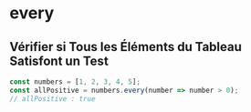 # every

## Vérifier si Tous les Éléments du Tableau Satisfont un Test

```javascript
const numbers = [1, 2, 3, 4, 5];
const allPositive = numbers.every(number => number > 0);
// allPositive : true
```
